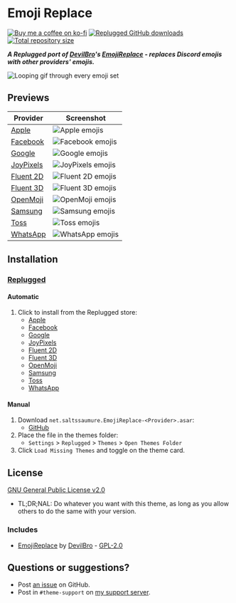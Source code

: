[preview-animate]:  https://minidiscordthemes.github.io/EmojiReplace/preview/animated.avif
[preview-apple]:    https://minidiscordthemes.github.io/EmojiReplace/preview/Apple.avif
[preview-facebook]: https://minidiscordthemes.github.io/EmojiReplace/preview/Facebook.avif
[preview-google]:   https://minidiscordthemes.github.io/EmojiReplace/preview/Google.avif
[preview-joypixels]:https://minidiscordthemes.github.io/EmojiReplace/preview/JoyPixels.avif
[preview-fluent2d]: https://minidiscordthemes.github.io/EmojiReplace/preview/Fluent2D.avif
[preview-fluent3d]: https://minidiscordthemes.github.io/EmojiReplace/preview/Fluent3D.avif
[preview-openmoji]: https://minidiscordthemes.github.io/EmojiReplace/preview/OpenMoji.avif
[preview-samsung]:  https://minidiscordthemes.github.io/EmojiReplace/preview/Samsung.avif
[preview-toss]:     https://minidiscordthemes.github.io/EmojiReplace/preview/Toss.avif
[preview-whatsapp]: https://minidiscordthemes.github.io/EmojiReplace/preview/WhatsApp.avif

[discord]:          https://discord.gg/uy8nKQVatp

[Replugged]:        https://replugged.dev/

[shield-donate]:    https://img.shields.io/badge/Donate-ko--fi-orange?style=flat-square&logo=kofi&logoColor=orange
[ko-fi]:            https://ko-fi.com/saltssaumure "Buy me a coffee!"

[shield-asar-dl]:   https://img.shields.io/github/downloads/MiniDiscordThemes/EmojiReplace/total?color=purple&label=Downloads&style=flat-square
[shield-repo-size]: https://img.shields.io/github/repo-size/MiniDiscordThemes/EmojiReplace?label=Repository&style=flat-square "Total size"

[github]:           https://github.com/MiniDiscordThemes/EmojiReplace
[issues]:           https://github.com/MiniDiscordThemes/EmojiReplace/issues
[license]:          https://github.com/MiniDiscordThemes/EmojiReplace/blob/main/LICENSE

[er]:               https://github.com/mwittrien/BetterDiscordAddons/tree/master/Themes/EmojiReplace
[er-author]:        https://github.com/mwittrien
[er-license]:       https://github.com/mwittrien/BetterDiscordAddons/blob/master/LICENSE

[release-rp-apple]:     https://replugged.dev/store/net.saltssaumure.EmojiReplace-Apple "Replugged store page"
[release-rp-facebook]:  https://replugged.dev/store/net.saltssaumure.EmojiReplace-Facebook "Replugged store page"
[release-rp-google]:    https://replugged.dev/store/net.saltssaumure.EmojiReplace-Google "Replugged store page"
[release-rp-joypixels]: https://replugged.dev/store/net.saltssaumure.EmojiReplace-JoyPixels "Replugged store page"
[release-rp-fluent2d]:  https://replugged.dev/store/net.saltssaumure.EmojiReplace-Microsoft "Replugged store page"
[release-rp-fluent3d]:  https://replugged.dev/store/net.saltssaumure.EmojiReplace-Fluent3D "Replugged store page"
[release-rp-openmoji]:  https://replugged.dev/store/net.saltssaumure.EmojiReplace-OpenMoji "Replugged store page"
[release-rp-samsung]:   https://replugged.dev/store/net.saltssaumure.EmojiReplace-Samsung "Replugged store page"
[release-rp-toss]:      https://replugged.dev/store/net.saltssaumure.EmojiReplace-Toss "Replugged store page"
[release-rp-whatsapp]:  https://replugged.dev/store/net.saltssaumure.EmojiReplace-WhatsApp "Replugged store page"
[release-rp-gh]:        https://github.com/MiniDiscordThemes/EmojiReplace/releases/latest "Get latest release"

# Emoji Replace
[![Buy me a coffee on ko-fi][shield-donate]][ko-fi]
[![Replugged GitHub downloads][shield-asar-dl]][release-rp-gh]
[![Total repository size][shield-repo-size]][github]

***A Replugged port of [DevilBro][er-author]'s [EmojiReplace][er] - replaces Discord emojis with other providers' emojis.***

![Looping gif through every emoji set][preview-animate]

## Previews

| Provider                          | Screenshot                             |
| --------------------------------- | -------------------------------------- |
| [Apple][release-rp-apple]         | ![Apple emojis][preview-apple]         |
| [Facebook][release-rp-facebook]   | ![Facebook emojis][preview-facebook]   |
| [Google][release-rp-google]       | ![Google emojis][preview-google]       |
| [JoyPixels][release-rp-joypixels] | ![JoyPixels emojis][preview-joypixels] |
| [Fluent 2D][release-rp-fluent2d]  | ![Fluent 2D emojis][preview-fluent2d]  |
| [Fluent 3D][release-rp-fluent3d]  | ![Fluent 3D emojis][preview-fluent3d]  |
| [OpenMoji][release-rp-openmoji]   | ![OpenMoji emojis][preview-openmoji]   |
| [Samsung][release-rp-samsung]     | ![Samsung emojis][preview-samsung]     |
| [Toss][release-rp-toss]           | ![Toss emojis][preview-toss]           |
| [WhatsApp][release-rp-whatsapp]   | ![WhatsApp emojis][preview-whatsapp]   |

## Installation

### [Replugged][Replugged]
#### Automatic
1. Click to install from the Replugged store:
    - [Apple][release-rp-apple]
    - [Facebook][release-rp-facebook]
    - [Google][release-rp-google]
    - [JoyPixels][release-rp-joypixels]
    - [Fluent 2D][release-rp-fluent2d]
    - [Fluent 3D][release-rp-fluent3d]
    - [OpenMoji][release-rp-openmoji]
    - [Samsung][release-rp-samsung]
    - [Toss][release-rp-toss]
    - [WhatsApp][release-rp-whatsapp]
#### Manual
1. Download `net.saltssaumure.EmojiReplace-<Provider>.asar`:
    - [GitHub][release-rp-gh]
2. Place the file in the themes folder:
    - `Settings` > `Replugged` > `Themes` > `Open Themes Folder`
3. Click `Load Missing Themes` and toggle on the theme card.

## License
[GNU General Public License v2.0][license]
- <span title="Too long; didn't read; not a lawyer">TL;DR;NAL</span>: Do whatever you want with this theme, as long as you allow others to do the same with your version.

### Includes
- [EmojiReplace][er] by [DevilBro][er-author] - [GPL-2.0][er-license]

## Questions or suggestions?
- Post [an issue][issues] on GitHub.
- Post in `#theme-support` on [my support server][discord].